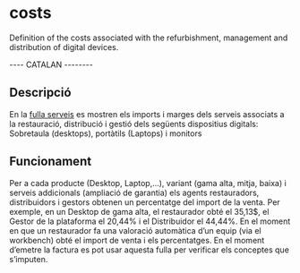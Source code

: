 # costs
Definition of the costs associated with the refurbishment, management and distribution of digital devices.

---- CATALAN --------
## Descripció
En la [fulla serveis](https://nextcloud.pangea.org/index.php/s/JRvYXCWYDwOsgOr) es mostren els imports i marges dels serveis associats a la restauració, distribució i gestió dels següents dispositius digitals: Sobretaula (desktops), portàtils (Laptops) i monitors

## Funcionament
Per a cada producte (Desktop, Laptop,...), variant (gama alta, mitja, baixa) i serveis addicionals (ampliació de garantia) els agents restauradors, distribuidors i gestors obtenen un percentatge del import de la venta. Per exemple, en un Desktop de gama alta, el restaurador obté el 35,13$, el Gestor de la plataforma el 20,44% i el Distribuidor el 44,44%. En el moment en que un restaurador fa una valoració automàtica d’un equip (via el workbench) obté el import de venta i els percentatges. En el moment d’emetre la factura es pot usar aquesta fulla per verificar els conceptes que s’imputen.


